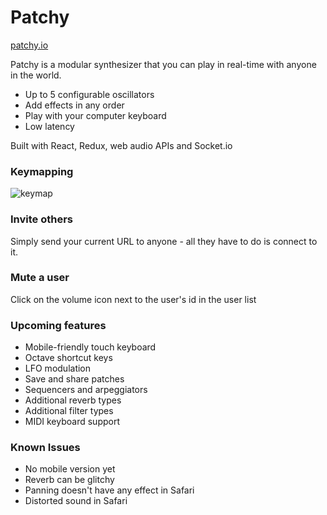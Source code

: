 # Patchy

[patchy.io](patchy.io)

Patchy is a modular synthesizer that you can play in real-time with anyone in the world.
* Up to 5 configurable oscillators
* Add effects in any order
* Play with your computer keyboard
* Low latency

Built with React, Redux, web audio APIs and Socket.io


### Keymapping
![keymap](http://i.imgur.com/FFJc31J.png)

### Invite others
Simply send your current URL to anyone - all they have to do is connect to it.

### Mute a user
Click on the volume icon next to the user's id in the user list

### Upcoming features
* Mobile-friendly touch keyboard
* Octave shortcut keys
* LFO modulation
* Save and share patches
* Sequencers and arpeggiators
* Additional reverb types
* Additional filter types
* MIDI keyboard support

### Known Issues
* No mobile version yet
* Reverb can be glitchy
* Panning doesn't have any effect in Safari
* Distorted sound in Safari
